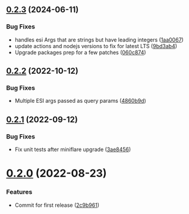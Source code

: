 ## [0.2.3](https://github.com/cdloh/cloudflare-esi/compare/v0.2.2...v0.2.3) (2024-06-11)


### Bug Fixes

* handles esi Args that are strings but have leading integers ([1aa0067](https://github.com/cdloh/cloudflare-esi/commit/1aa006710636e72ae6a9f52fc1f5dba7fbfee29d))
* update actions and nodejs versions to fix for latest LTS ([9bd3ab4](https://github.com/cdloh/cloudflare-esi/commit/9bd3ab4b47b973663b42f5363da087d328fea79b))
* Upgrade packages prep for a few patches ([060c874](https://github.com/cdloh/cloudflare-esi/commit/060c8744942a0ece2635d5d51cc22c497952918a))

## [0.2.2](https://github.com/cdloh/cloudflare-esi/compare/v0.2.1...v0.2.2) (2022-10-12)


### Bug Fixes

* Multiple ESI args passed as query params ([4860b9d](https://github.com/cdloh/cloudflare-esi/commit/4860b9df56d4965d0bfeee9a5a6c8be112b5548a))

## [0.2.1](https://github.com/cdloh/cloudflare-esi/compare/v0.2.0...v0.2.1) (2022-09-12)


### Bug Fixes

* Fix unit tests after miniflare upgrade ([3ae8456](https://github.com/cdloh/cloudflare-esi/commit/3ae84569da9a93978d891277aacf409e551d6542))

# [0.2.0](https://github.com/cdloh/cloudflare-esi/compare/v0.1.2...v0.2.0) (2022-08-23)


### Features

* Commit for first release ([2c9b961](https://github.com/cdloh/cloudflare-esi/commit/2c9b9614c1809e0592052072f2563589b93751d9))
